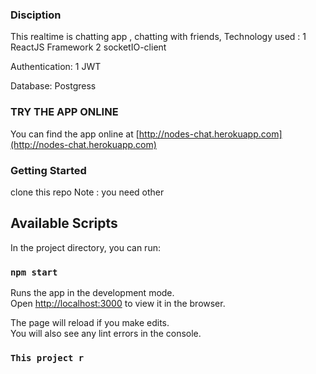 ### Disciption
This realtime is chatting app , chatting with friends, 
Technology used :
1 ReactJS Framework
2 socketIO-client

Authentication:
1 JWT

Database:
Postgress

### TRY THE APP ONLINE
You can find the app online at
[http://nodes-chat.herokuapp.com](http://nodes-chat.herokuapp.com)

### Getting Started
clone this repo 
Note : you need other
## Available Scripts

In the project directory, you can run:

### `npm start`

Runs the app in the development mode.<br />
Open [http://localhost:3000](http://localhost:3000) to view it in the browser.

The page will reload if you make edits.<br />
You will also see any lint errors in the console.
 

 ### `This project r`

